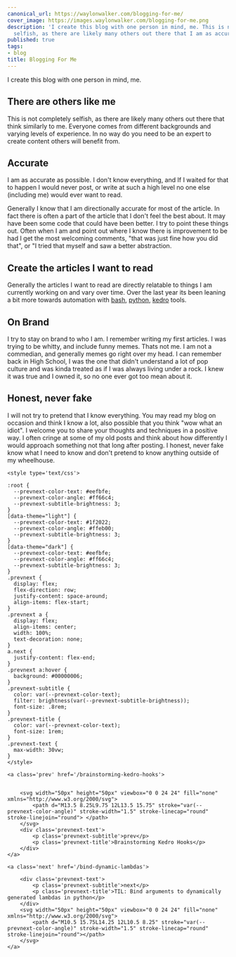 ```yaml
---
canonical_url: https://waylonwalker.com/blogging-for-me/
cover_image: https://images.waylonwalker.com/blogging-for-me.png
description: 'I create this blog with one person in mind, me. This is not completely
  selfish, as there are likely many others out there that I am as accurate as possible.  I '
published: true
tags:
- blog
title: Blogging For Me
---
```


I create this blog with one person in mind, me.

## There are others like me

This is not completely selfish, as there are likely many others out there that think similarly to me.  Everyone comes from different backgrounds and varying levels of experience.  In no way do you need to be an expert to create content others will benefit from.

## Accurate

I am as accurate as possible.  I don't know everything, and If I waited for that to happen I would never post, or write at such a high level no one else
(including me) would ever want to read.

Generally I know that I am directionally accurate for most of the article.  In fact there is often a part of the article that I don't feel the best about.  It may have been some code that could have been better.  I try to point these things out.  Often when I am and point out where I know there is improvement to be had I get the most welcoming comments, "that was just fine how you did that", or "I tried that myself and saw a better abstraction.

## Create the articles I want to read

Generally the articles I want to read are directly relatable to things I am currently working on and vary over time.  Over the last year its been leaning a bit more towards automation with [bash](https://waylonwalker.com/linux/), [python](https://waylonwalker.com/python/), [kedro](https://waylonwalker.com/kedro/) tools.

## On Brand

I try to stay on brand to who I am.  I remember writing my first articles.  I was trying to be whitty, and include funny memes.  Thats not me.  I am not a commedian, and generally memes go right over my head.  I can remember back in High School, I was the one that didn't understand a lot of pop culture and was kinda treated as if I was always living under a rock.  I knew it was true and I owned it, so no one ever got too mean about it.

## Honest, never fake

I will not try to pretend that I know everything.  You may read my blog on occasion and think I know a lot, also possible that you think "wow what an idiot".  I welcome you to share your thoughts and techniques in a positive way. I often cringe at some of my old posts and think about how differently I would approach something not that long after posting.  I honest, never fake know what I need to know and don't pretend to know anything outside of my wheelhouse.
<div class='prevnext'>

    <style type='text/css'>

    :root {
      --prevnext-color-text: #eefbfe;
      --prevnext-color-angle: #ff66c4;
      --prevnext-subtitle-brightness: 3;
    }
    [data-theme="light"] {
      --prevnext-color-text: #1f2022;
      --prevnext-color-angle: #ffeb00;
      --prevnext-subtitle-brightness: 3;
    }
    [data-theme="dark"] {
      --prevnext-color-text: #eefbfe;
      --prevnext-color-angle: #ff66c4;
      --prevnext-subtitle-brightness: 3;
    }
    .prevnext {
      display: flex;
      flex-direction: row;
      justify-content: space-around;
      align-items: flex-start;
    }
    .prevnext a {
      display: flex;
      align-items: center;
      width: 100%;
      text-decoration: none;
    }
    a.next {
      justify-content: flex-end;
    }
    .prevnext a:hover {
      background: #00000006;
    }
    .prevnext-subtitle {
      color: var(--prevnext-color-text);
      filter: brightness(var(--prevnext-subtitle-brightness));
      font-size: .8rem;
    }
    .prevnext-title {
      color: var(--prevnext-color-text);
      font-size: 1rem;
    }
    .prevnext-text {
      max-width: 30vw;
    }
    </style>
    
    <a class='prev' href='/brainstorming-kedro-hooks'>
    

        <svg width="50px" height="50px" viewbox="0 0 24 24" fill="none" xmlns="http://www.w3.org/2000/svg">
            <path d="M13.5 8.25L9.75 12L13.5 15.75" stroke="var(--prevnext-color-angle)" stroke-width="1.5" stroke-linecap="round" stroke-linejoin="round"> </path>
        </svg>
        <div class='prevnext-text'>
            <p class='prevnext-subtitle'>prev</p>
            <p class='prevnext-title'>Brainstorming Kedro Hooks</p>
        </div>
    </a>
    
    <a class='next' href='/bind-dynamic-lambdas'>
    
        <div class='prevnext-text'>
            <p class='prevnext-subtitle'>next</p>
            <p class='prevnext-title'>TIL: Bind arguments to dynamically generated lambdas in python</p>
        </div>
        <svg width="50px" height="50px" viewbox="0 0 24 24" fill="none" xmlns="http://www.w3.org/2000/svg">
            <path d="M10.5 15.75L14.25 12L10.5 8.25" stroke="var(--prevnext-color-angle)" stroke-width="1.5" stroke-linecap="round" stroke-linejoin="round"></path>
        </svg>
    </a>
  </div>